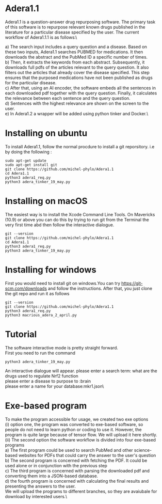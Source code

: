 # Adera1.1
Adera1.1 is a question-answer drug repurposing software. The primary task of this software is to repurpose relevant known drugs published in the literature for a  particular disease specified by the user. The current workflow of Adera1.1.1 is as follows:\

a)  The search input includes a query question and a disease.  Based on these two inputs, Adera1.1  searches PUBMED for medications. It then downloads the abstract and the PubMed ID a specific number of times. \
 b) Then, it extracts the keywords from each abstract. Subsequently, it downloads full pdfs of the articles relevant to the query question. It also filters out the articles that already cover the disease specified. This step ensures that the purposed medications have not been published as drugs for the particular disease. \
c) After that, using an AI encoder, the software embeds all the sentences in each downloaded pdf together with the query question. Finally, it calculates the relevance between each sentence and the query question.\
d) Sentences with the highest relevance are shown on the screen to the user. \
e) In Adera1.2 a wrapper will be added using python tinker and Docker.\
 
# Installing on ubuntu 
To install Adera1.1, follow the normal procdure to install a git reporsitory. i.e by doing the following :
```
sudo apt-get update
sudo apt-get install git
git clone https://github.com/michel-phylo/Adera1.1
cd Adera1.1
python3 adera1_req.py
python3 adera_tinker_19_may.py
```

# Installing on macOS
The easiest way is  to install the Xcode Command Line Tools. On Mavericks (10.9) or above you can do this  by trying to run git from the Terminal the very first time abd then follow the interactive dialogue.
```
git --version
git clone https://github.com/michel-phylo/Adera1.1
cd Adera1.1
python3 adera1_req.py
python3 adera_tinker_19_may.py
```

# Installing for windows
First you would need to install git on windows.You can try https://git-scm.com/downloads and follow the instructions. After that, you just clone the git repo and run it as follows
```
git --version
git clone https://github.com/michel-phylo/Adera1.1
python3 adera1_req.py
python3 macrious_adera_2_april.py
```


# Tutorial
The software interactive mode is pretty straight forward. \
First you need to run the command 
```
python3 adera_tinker_19_may.py
```
An interactive dialogue will appear. 
please enter a search term: what are the drugs used to regulate Nrf2 function\
please enter a disease to purpose to :brain \
please enter a name for your database:mkr1.json\

# Exe-based program
To make the program accessible for usage, we created two exe options\
(i) option one, the program was converted to exe-based software, so people do not need to learn python or coding to use it. However, the program is quite large because of tensor flow. We will upload it here shortly.\
(ii) The second option the software workflow is divided into four exe-based programs\
a) The first program could be used to search PubMed and other science-based websites for PDFs that could carry the answer to the user's question\
b) The second program is concerned with fetching the PDF. It could be used alone or in conjunction with the previous step\
c) The third program is concerned with parsing the downloaded pdf and converting them into a JSON-based database.\
d) the fourth program is concerned with calculating the final results and presenting the answers to the user.\
We will upload the programs to different branches, so they are avaiubale for download by interested users.\


